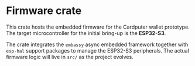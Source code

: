 # Firmware crate

This crate hosts the embedded firmware for the Cardputer wallet prototype. The target microcontroller for the initial bring-up is the **ESP32-S3**.

The crate integrates the `embassy` async embedded framework together with `esp-hal` support packages to manage the ESP32-S3 peripherals. The actual firmware logic will live in `src/` as the project evolves.
